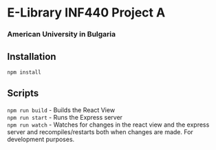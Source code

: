 # E-Library INF440 Project A
### American University in Bulgaria

## Installation
`npm install`

## Scripts
`npm run build` - Builds the React View  
`npm run start` - Runs the Express server  
`npm run watch` - Watches for changes in the react view and the express server and recompiles/restarts both when changes are made. For development purposes.  
